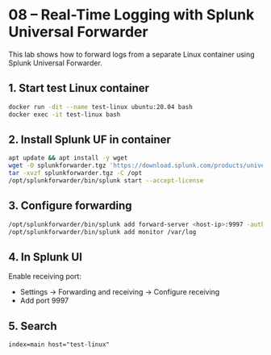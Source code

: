 # 08 – Real-Time Logging with Splunk Universal Forwarder

This lab shows how to forward logs from a separate Linux container using Splunk Universal Forwarder.

## 1. Start test Linux container

```bash
docker run -dit --name test-linux ubuntu:20.04 bash
docker exec -it test-linux bash
```

## 2. Install Splunk UF in container

```bash
apt update && apt install -y wget
wget -O splunkforwarder.tgz 'https://download.splunk.com/products/universalforwarder/releases/9.1.1/linux/splunkforwarder-9.1.1-64e843ea36b1-Linux-x86_64.tgz'
tar -xvzf splunkforwarder.tgz -C /opt
/opt/splunkforwarder/bin/splunk start --accept-license
```

## 3. Configure forwarding

```bash
/opt/splunkforwarder/bin/splunk add forward-server <host-ip>:9997 -auth admin:changeme
/opt/splunkforwarder/bin/splunk add monitor /var/log
```

## 4. In Splunk UI

Enable receiving port:

- Settings → Forwarding and receiving → Configure receiving
- Add port 9997

## 5. Search

```spl
index=main host="test-linux"
```
